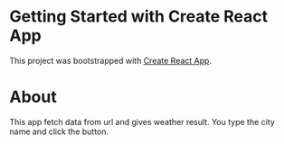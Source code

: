 # Getting Started with Create React App

This project was bootstrapped with [Create React App](https://github.com/facebook/create-react-app).

# About
This app fetch data from url and gives weather result. You type the city name and click the button. 
